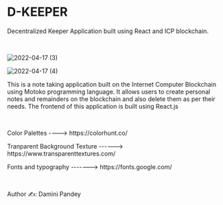 # <h1>D-KEEPER</h1>



<p>Decentralized Keeper Application built using React and ICP blockchain.</p><br>





![2022-04-17 (3)](https://user-images.githubusercontent.com/61384878/163691061-7c764885-e3ba-48dc-826c-cf514b8728f7.png)







![2022-04-17 (4)](https://user-images.githubusercontent.com/61384878/163691070-01076d42-a099-441d-b0d8-9b6d99615f31.png)






<p>This is a note taking application built on the Internet Computer Blockchain using Motoko programming language. It allows users to create personal notes and remainders 
  on the blockchain and also delete them as per their needs. The frontend of this application is built using React.js</p><br>
  
  <p>Color Palettes ----> https://colorhunt.co/</p>
  <p>Tranparent Background Texture ------> https://www.transparenttextures.com/</p>
  <p>Fonts and typography -------> https://fonts.google.com/</p><br>
  
  
  <p>Author ✍️: Damini Pandey</p>
